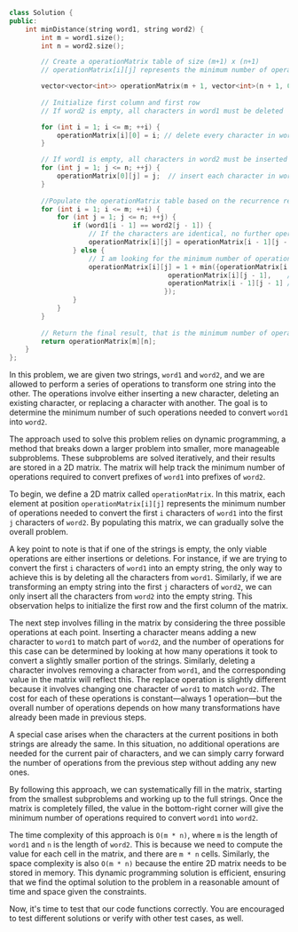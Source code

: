 ```cpp
class Solution {
public:
    int minDistance(string word1, string word2) {
        int m = word1.size();
        int n = word2.size();

        // Create a operationMatrix table of size (m+1) x (n+1)
        // operationMatrix[i][j] represents the minimum number of operations required to turn the first i characters of word1 into the first j characters of word2.

        vector<vector<int>> operationMatrix(m + 1, vector<int>(n + 1, 0));
        
        // Initialize first column and first row
        // If word2 is empty, all characters in word1 must be deleted

        for (int i = 1; i <= m; ++i) {
            operationMatrix[i][0] = i; // delete every character in word1
        }

        // If word1 is empty, all characters in word2 must be inserted
        for (int j = 1; j <= n; ++j) {
            operationMatrix[0][j] = j;  // insert each character in word2
        }
        
        //Populate the operationMatrix table based on the recurrence relations
        for (int i = 1; i <= m; ++i) {
            for (int j = 1; j <= n; ++j) {
                if (word1[i - 1] == word2[j - 1]) {
                    // If the characters are identical, no further operation is needed
                    operationMatrix[i][j] = operationMatrix[i - 1][j - 1];
                } else {
                    // I am looking for the minimum number of operations between insert, delete and replace
                    operationMatrix[i][j] = 1 + min({operationMatrix[i - 1][j],    // delete
                                        operationMatrix[i][j - 1],    // insert
                                        operationMatrix[i - 1][j - 1] // replacement
                                       });
                }
            }
        }
        
        // Return the final result, that is the minimum number of operations to turn word1 into word2
        return operationMatrix[m][n];
    }
};
```

In this problem, we are given two strings, `word1` and `word2`, and we are allowed to perform a series of operations to transform one string into the other. The operations involve either inserting a new character, deleting an existing character, or replacing a character with another. The goal is to determine the minimum number of such operations needed to convert `word1` into `word2`.

The approach used to solve this problem relies on dynamic programming, a method that breaks down a larger problem into smaller, more manageable subproblems. These subproblems are solved iteratively, and their results are stored in a 2D matrix. The matrix will help track the minimum number of operations required to convert prefixes of `word1` into prefixes of `word2`.

To begin, we define a 2D matrix called `operationMatrix`. In this matrix, each element at position `operationMatrix[i][j]` represents the minimum number of operations needed to convert the first `i` characters of `word1` into the first `j` characters of `word2`. By populating this matrix, we can gradually solve the overall problem.

A key point to note is that if one of the strings is empty, the only viable operations are either insertions or deletions. For instance, if we are trying to convert the first `i` characters of `word1` into an empty string, the only way to achieve this is by deleting all the characters from `word1`. Similarly, if we are transforming an empty string into the first `j` characters of `word2`, we can only insert all the characters from `word2` into the empty string. This observation helps to initialize the first row and the first column of the matrix.

The next step involves filling in the matrix by considering the three possible operations at each point. Inserting a character means adding a new character to `word1` to match part of `word2`, and the number of operations for this case can be determined by looking at how many operations it took to convert a slightly smaller portion of the strings. Similarly, deleting a character involves removing a character from `word1`, and the corresponding value in the matrix will reflect this. The replace operation is slightly different because it involves changing one character of `word1` to match `word2`. The cost for each of these operations is constant—always 1 operation—but the overall number of operations depends on how many transformations have already been made in previous steps.

A special case arises when the characters at the current positions in both strings are already the same. In this situation, no additional operations are needed for the current pair of characters, and we can simply carry forward the number of operations from the previous step without adding any new ones.

By following this approach, we can systematically fill in the matrix, starting from the smallest subproblems and working up to the full strings. Once the matrix is completely filled, the value in the bottom-right corner will give the minimum number of operations required to convert `word1` into `word2`.

The time complexity of this approach is `O(m * n)`, where `m` is the length of `word1` and `n` is the length of `word2`. This is because we need to compute the value for each cell in the matrix, and there are `m * n` cells. Similarly, the space complexity is also `O(m * n)` because the entire 2D matrix needs to be stored in memory. This dynamic programming solution is efficient, ensuring that we find the optimal solution to the problem in a reasonable amount of time and space given the constraints.

Now, it's time to test that our code functions correctly. You are encouraged to test different solutions or verify with other test cases, as well.
